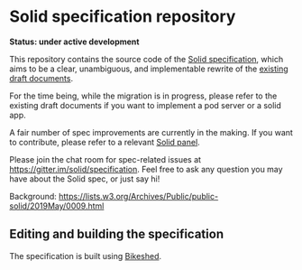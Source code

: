 # Solid specification repository

**Status: under active development**

This repository contains the source code of the [Solid specification](https://solid.github.io/specification/),
which aims to be a clear, unambiguous, and implementable rewrite of the [existing draft documents](https://github.com/solid/solid-spec/).

For the time being, while the migration is in progress, please refer to the existing draft documents if you want to implement a pod server or a solid app.

A fair number of spec improvements are currently in the making. If you want to contribute, please refer to a relevant [Solid panel](https://github.com/solid/culture/blob/master/panels.md).

Please join the chat room for spec-related issues at https://gitter.im/solid/specification. Feel free to ask any question you may have about the Solid spec, or just say hi!

Background:
https://lists.w3.org/Archives/Public/public-solid/2019May/0009.html


## Editing and building the specification
The specification is built using [Bikeshed](https://tabatkins.github.io/bikeshed/).
